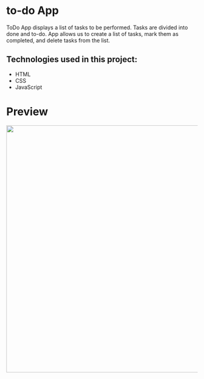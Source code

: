 # to-do App
ToDo App displays a list of tasks to be performed. Tasks are divided into done and to-do. App allows us to create a list of tasks, mark them as completed, and delete tasks from the list.


## Technologies used in this project:
* HTML
* CSS
* JavaScript



# Preview
<a href="https://media.giphy.com/media/dAib4oG3LdAPROmdZK/giphy.gif"><img src="https://media.giphy.com/media/dAib4oG3LdAPROmdZK/giphy.gif" width="650"></a>
